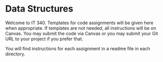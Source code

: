 # Data Structures

Welcome to IT 340. Templates for code assignments will be given here when appropriate. If templates are not needed, all instructions will be on Canvas. You may submit the code via Canvas or you may submit your Git URL to your project if you prefer that.



You will find instructions for each assignment in a readme file in each directory.



